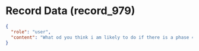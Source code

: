 # Record Data (record_979)

```json
{
  "role": "user",
  "content": "What od you think i am likely to do if there is a phase 4?\n"
}
```
